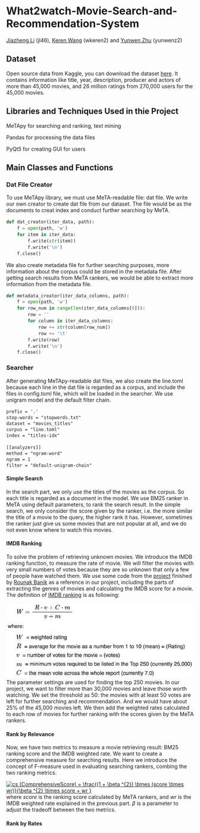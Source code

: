 # What2watch-Movie-Search-and-Recommendation-System
[Jiazheng Li](https://github.com/uuvkk) (jl46), [Keren Wang](URL) (wkeren2) and [Yunwen Zhu](URL) (yunwenz2)

## Dataset
Open source data from Kaggle, you can download the dataset [here](https://www.kaggle.com/rounakbanik/the-movies-dataset). It contains information like title, year, description, producer and actors of more than 45,000 movies, and 26 million ratings from 270,000 users for the 45,000 movies. 

## Libraries and Techniques Used in thie Project
MeTApy for searching and ranking, text mining

Pandas for processing the data files

PyQt5 for creating GUI for users

## Main Classes and Functions
### Dat File Creator
To use MeTApy library, we must use MeTA-readable file: dat file. We write our own creator to create dat file from our dataset. The file would be as the documents to creat index and conduct further searching by MeTA. 
```python
def dat_creator(iter_data, path):
    f = open(path, 'w')
    for item in iter_data:
        f.write(str(item))
        f.write('\n')
    f.close()
```
We also create metadata file for further searching purposes, more information about the corpus could be stored in the metadata file. After getting search results from MeTA rankers, we would be able to extract more information from the metadata file.
```python
def metadata_creator(iter_data_columns, path):
    f = open(path, 'w')
    for row_num in range(len(iter_data_columns[0])):
        row = ''
        for column in iter_data_columns:
            row += str(column[row_num])
            row += '\t'
        f.write(row)
        f.write('\n')
    f.close()
```
### Searcher
After generating MeTApy-readable dat files, we also create the line.toml because each line in the dat file is regarded as a corpus, and include the files in config.toml file, which will be loaded in the searcher. We use unigram model and the default filter chain.
```
prefix = '.'
stop-words = "stopwords.txt"
dataset = "movies_titles"
corpus = "line.toml"
index = "titles-idx"

[[analyzers]]
method = "ngram-word"
ngram = 1
filter = "default-unigram-chain"
```
#### Simple Search
In the search part, we only use the titles of the movies as the corpus. So each title is regarded as a document in the model. We use BM25 ranker in MeTA using default parameters, to rank the search result. In the simple search, we only consider the score given by the ranker, i.e. the more similar the title of a movie to the query, the higher rank it has. However, sometimes the ranker just give us some movies that are not popular at all, and we do not even know where to watch this movies.

#### IMDB Ranking
To solve the problem of retrieving unknown movies. We introduce the IMDB ranking function, to measure the rate of movie. We will filter the movies with very small numbers of votes because they are so unknown that only a few of people have watched them. We use some code from the [project](https://www.kaggle.com/rounakbanik/movie-recommender-systems) finished by [Rounak Banik](https://www.kaggle.com/rounakbanik) as a reference in our project, including the parts of extracting the genres of movies and calculating the IMDB score for a movie. The definition of [IMDB ranking](https://en.wikipedia.org/wiki/IMDb#Rankings) is as following:
<div><img src="images/imdb_ranking.jpeg" height="200"/></div>
The parameter settings are used for finding the top 250 movies. In our project, we want to filter more than 30,000 movies and leave those worth watching. We set the threshold as 50: the movies with at least 50 votes are left for further searching and recommendation. And we would have about 25% of the 45,000 movies left. We then add the weighted rates calculated to each row of movies for further ranking with the scores given by the MeTA rankers.

#### Rank by Relevance
Now, we have two metrics to measure a movie retrieving result: BM25 ranking score and the IMDB weighted rate. We want to create a comprehensive measure for searching results. Here we introduce the concept of F-measure used in evaluating searching rankers, combing the two ranking metrics.

<a href="https://www.codecogs.com/eqnedit.php?latex=cs&space;(ComprehensiveScore)&space;=&space;\frac{(1&space;&plus;&space;\beta&space;^{2})&space;\times&space;(score&space;\times&space;wr)}{\beta&space;^{2}&space;\times&space;score&space;&plus;&space;wr&space;}" target="_blank"><img src="https://latex.codecogs.com/gif.latex?cs&space;(ComprehensiveScore)&space;=&space;\frac{(1&space;&plus;&space;\beta&space;^{2})&space;\times&space;(score&space;\times&space;wr)}{\beta&space;^{2}&space;\times&space;score&space;&plus;&space;wr&space;}" title="cs (ComprehensiveScore) = \frac{(1 + \beta ^{2}) \times (score \times wr)}{\beta ^{2} \times score + wr }" /></a>
where *score* is the ranking score calculated by MeTA rankers, and *wr* is the IMDB weighted rate explained in the previous part. *β* is a parameter to adjust the tradeoff between the two metrics.

#### Rank by Rates
